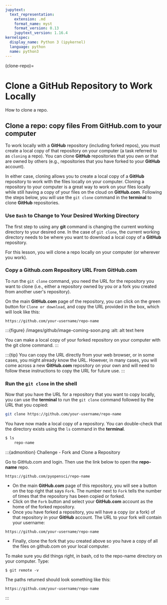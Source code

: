 ```yaml
---
jupytext:
  text_representation:
    extension: .md
    format_name: myst
    format_version: 0.13
    jupytext_version: 1.16.4
kernelspec:
  display_name: Python 3 (ipykernel)
  language: python
  name: python3
---
```


(clone-repo)=
# Clone a GitHub Repository to Work Locally 
How to clone a repo. 

## Clone a repo: copy files From GitHub.com to your computer

To work locally with a **GitHub** repository (including forked repos), you must create a local copy of that repository on your computer (a task referred to as `cloning` a repo). You can clone **GitHub** repositories that you own or that are owned by others (e.g., repositories that you have forked to your **GitHub** account).

In either case, cloning allows you to create a local copy of a **GitHub** repository to work with the files locally on your computer. Cloning a repository to your computer is a great way to work on your files locally while still having a copy of your files on the cloud on **GitHub.com**. Following the steps below, you will use the `git clone` command in the **terminal** to clone **GitHub** repositories. 


### Use `Bash` to Change to Your Desired Working Directory

The first step to using any **git** command is changing the current working directory to your desired one.
In the case of `git clone`, the current working directory needs to be where you want to download a local copy of a **GitHub** repository. 

For this lesson, you will clone a repo locally on your computer (or wherever you work).   


### Copy a Github.com Repository URL From GitHub.com

To run the `git clone` command, you need the URL for the repository you want to clone (i.e., either a repository owned by you or a fork you created from another user's repository). 

On the main **GitHub.com** page of the repository, you can click on the green button for `Clone or download`, and copy the URL provided in the box, which will look like this: 

`https://github.com/your-username/repo-name`


:::{figure} /images/github/image-coming-soon.png
:alt: alt text here

 You can make a local copy of your forked repository on your computer with the git clone command. 
:::


:::{tip} 
You can copy the URL directly from your web browser, or in some cases, you might already know the URL. However, in many cases, you will come across a new **GitHub.com** repository on your own and will need to follow these instructions to copy the URL for future use. 
:::

### Run the `git clone` in the shell

Now that you have the URL for a repository that you want to copy locally, you can use the **terminal** to run the `git clone` command followed by the URL that you copied: 

```bash
git clone https://github.com/your-username/repo-name
```

You have now made a local copy of a repository. You can double-check that the directory exists using the `ls` command in the **terminal**. 

```bash
$ ls     
    repo-name
```


:::{admonition} <i class="fa fa-pencil-square-o" aria-hidden="true"></i> Challenge  - Fork and Clone a Repository

Go to GitHub.com and login. Then use the link below to open the **repo-name** repo.

`https://github.com/pyopensci/repo-name`

* On the main **GitHub.com** page of this repository, you will see a button on the top right that says `Fork`. The number next to `Fork` tells the number of times that the repository has been copied or forked.
* Click on the `Fork` button and select your **GitHub.com** account as the home of the forked repository. 
* Once you have forked a repository, you will have a copy (or a fork) of that repository in your **GitHub** account. The URL to your fork will contain your username:

`https://github.com/your-username/repo-name`

* Finally, clone the fork that you created above so you have a copy of all the files on github.com on your local computer. 

To make sure you did things right, in bash, cd to the repo-name directory on your computer. 
Type:

`$ git remote -v` 

The paths returned should look something like this:

`https://github.com/your-username/repo-name`


:::
